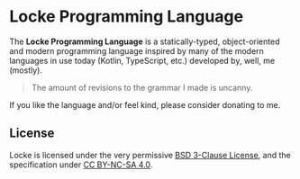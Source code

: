 # Locke Programming Language

The **Locke Programming Language** is a statically-typed, object-oriented and modern programming language inspired by many of the modern languages in use today (Kotlin, TypeScript, etc.) developed by, well, me (mostly).

> The amount of revisions to the grammar I made is uncanny. 

If you like the language and/or feel kind, please consider donating to me.

## License

Locke is licensed under the very permissive [BSD 3-Clause License](./LICENSE.txt), and the specification under [CC BY-NC-SA 4.0](https://creativecommons.org/licenses/by-nc-sa/4.0/).